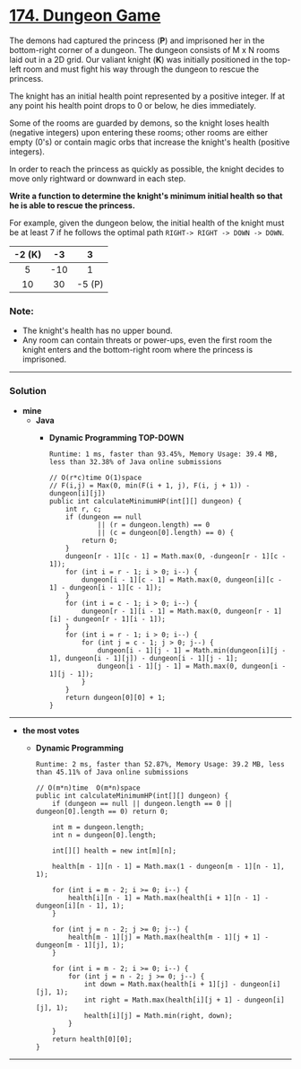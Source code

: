 # [174. Dungeon Game](https://leetcode.com/problems/dungeon-game/)

The demons had captured the princess (**P**) and imprisoned her in the bottom-right corner of a dungeon. The dungeon consists of M x N rooms laid out in a 2D grid. Our valiant knight (**K**) was initially positioned in the top-left room and must fight his way through the dungeon to rescue the princess.

The knight has an initial health point represented by a positive integer. If at any point his health point drops to 0 or below, he dies immediately.

Some of the rooms are guarded by demons, so the knight loses health (negative integers) upon entering these rooms; other rooms are either empty (0's) or contain magic orbs that increase the knight's health (positive integers).

In order to reach the princess as quickly as possible, the knight decides to move only rightward or downward in each step.

 

**Write a function to determine the knight's minimum initial health so that he is able to rescue the princess.**

For example, given the dungeon below, the initial health of the knight must be at least 7 if he follows the optimal path `RIGHT-> RIGHT -> DOWN -> DOWN`.

| -2 (K) | -3 | 3 |
|:-:|:-:|:-:|
| 5 | -10 | 1 |
| 10 | 30 | -5 (P) |
 

### Note:
* The knight's health has no upper bound.
* Any room can contain threats or power-ups, even the first room the knight enters and the bottom-right room where the princess is imprisoned.


---

### Solution
* **mine**
  * **Java**
    * **Dynamic Programming TOP-DOWN**
    
      `Runtime: 1 ms, faster than 93.45%, Memory Usage: 39.4 MB, less than 32.38% of Java online submissions`
      ```
      // O(r*c)time O(1)space
      // F(i,j) = Max(0, min(F(i + 1, j), F(i, j + 1)) - dungeon[i][j])
      public int calculateMinimumHP(int[][] dungeon) {
          int r, c;
          if (dungeon == null
                  || (r = dungeon.length) == 0
                  || (c = dungeon[0].length) == 0) {
              return 0;
          }
          dungeon[r - 1][c - 1] = Math.max(0, -dungeon[r - 1][c - 1]);
          for (int i = r - 1; i > 0; i--) {
              dungeon[i - 1][c - 1] = Math.max(0, dungeon[i][c - 1] - dungeon[i - 1][c - 1]);
          }
          for (int i = c - 1; i > 0; i--) {
              dungeon[r - 1][i - 1] = Math.max(0, dungeon[r - 1][i] - dungeon[r - 1][i - 1]);
          }
          for (int i = r - 1; i > 0; i--) {
              for (int j = c - 1; j > 0; j--) {
                  dungeon[i - 1][j - 1] = Math.min(dungeon[i][j - 1], dungeon[i - 1][j]) - dungeon[i - 1][j - 1];
                  dungeon[i - 1][j - 1] = Math.max(0, dungeon[i - 1][j - 1]);
              }
          }
          return dungeon[0][0] + 1;
      }
      ```
  
  
---

* **the most votes**
  * **Dynamic Programming**
  
    `Runtime: 2 ms, faster than 52.87%, Memory Usage: 39.2 MB, less than 45.11% of Java online submissions`
    ```
    // O(m*n)time  O(m*n)space
    public int calculateMinimumHP(int[][] dungeon) {
        if (dungeon == null || dungeon.length == 0 || dungeon[0].length == 0) return 0;

        int m = dungeon.length;
        int n = dungeon[0].length;

        int[][] health = new int[m][n];

        health[m - 1][n - 1] = Math.max(1 - dungeon[m - 1][n - 1], 1);

        for (int i = m - 2; i >= 0; i--) {            
            health[i][n - 1] = Math.max(health[i + 1][n - 1] - dungeon[i][n - 1], 1);
        }

        for (int j = n - 2; j >= 0; j--) {
            health[m - 1][j] = Math.max(health[m - 1][j + 1] - dungeon[m - 1][j], 1);
        }

        for (int i = m - 2; i >= 0; i--) {
            for (int j = n - 2; j >= 0; j--) {
                int down = Math.max(health[i + 1][j] - dungeon[i][j], 1);
                int right = Math.max(health[i][j + 1] - dungeon[i][j], 1);
                health[i][j] = Math.min(right, down);
            }
        }
        return health[0][0];
    }
    ```



---
